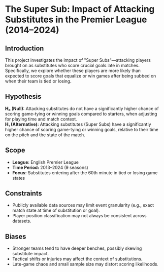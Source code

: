 # The Super Sub: Impact of Attacking Substitutes in the Premier League (2014–2024)

## Introduction
This project investigates the impact of "Super Subs"—attacking players brought on as substitutes who score crucial goals late in matches. Specifically, we explore whether these players are more likely than expected to score goals that equalize or win games after being subbed on when their team is tied or losing.

## Hypothesis
**H₀ (Null):** Attacking substitutes do not have a significantly higher chance of scoring game-tying or winning goals compared to starters, when adjusting for playing time and match context.  
**H₁ (Alternative):** Attacking substitutes (Super Subs) have a significantly higher chance of scoring game-tying or winning goals, relative to their time on the pitch and the state of the match.

## Scope
- **League:** English Premier League  
- **Time Period:** 2013–2024 (9 seasons)  
- **Focus:** Substitutes entering after the 60th minute in tied or losing game states

## Constraints
- Publicly available data sources may limit event granularity (e.g., exact match state at time of substitution or goal).
- Player position classification may not always be consistent across datasets.

## Biases
- Stronger teams tend to have deeper benches, possibly skewing substitute impact.
- Tactical shifts or injuries may affect the context of substitutions.
- Late-game chaos and small sample size may distort scoring likelihoods.
